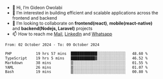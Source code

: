 - 👋 Hi, I’m Gideon Owolabi
- 👀 I’m interested in building efficient and scalable applications across the frontend and backend
- 💞️ I’m looking to collaborate on <b>frontend(react)</b>, <b>mobile(react-native)</b> and <b>backend(Nodejs, Laravel)</b> projects
- 📫 How to reach me <a href="mailto:gideoniyin2021@gmail.com">Mail</a>, <a href="https://www.linkedin.com/in/gideon-owolabi-9b667a232/">LinkedIn</a> and <a href="https://wa.me/2348055377085">Whatsapp</a>

<!---
gude1/gude1 is a ✨ special ✨ repository because its `README.md` (this file) appears on your GitHub profile.
You can click the Preview link to take a look at your changes.
--->

<!--START_SECTION:waka-->

```txt
From: 02 October 2024 - To: 09 October 2024

PHP           19 hrs 57 mins  ████████████░░░░░░░░░░░░░   48.60 %
TypeScript    19 hrs 5 mins   ███████████▓░░░░░░░░░░░░░   46.52 %
Markdown      38 mins         ▒░░░░░░░░░░░░░░░░░░░░░░░░   01.55 %
YAML          26 mins         ▒░░░░░░░░░░░░░░░░░░░░░░░░   01.07 %
Bash          19 mins         ▒░░░░░░░░░░░░░░░░░░░░░░░░   00.80 %
```

<!--END_SECTION:waka-->
